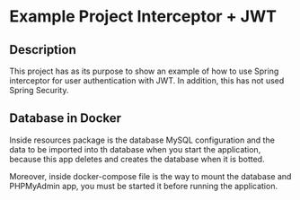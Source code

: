 # Example Project Interceptor + JWT

## Description
This project has as its purpose to show an example of how to use Spring interceptor for user authentication with JWT. In addition, this has not used Spring Security.

## Database in Docker

Inside resources package is the database MySQL configuration and the data to be imported into th database when you start the application, because this app deletes and creates the database when it is botted.

Moreover, inside docker-compose file is the way to mount the database and PHPMyAdmin app, you must be started it before running the application.